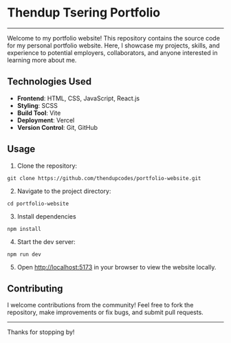 # Thendup Tsering Portfolio

---

Welcome to my portfolio website! This repository contains the source code for my personal portfolio website. Here, I showcase my projects, skills, and experience to potential employers, collaborators, and anyone interested in learning more about me.

## Technologies Used

- **Frontend**: HTML, CSS, JavaScript, React.js
- **Styling**: SCSS
- **Build Tool**: Vite
- **Deployment**: Vercel
- **Version Control**: Git, GitHub

## Usage

1. Clone the repository:

```
git clone https://github.com/thendupcodes/portfolio-website.git
```

2. Navigate to the project directory:

```
cd portfolio-website
```

3. Install dependencies

```
npm install
```

4. Start the dev server:

```
npm run dev
```

5. Open [http://localhost:5173](http://localhost:5173) in your browser to view the website locally.

## Contributing

I welcome contributions from the community! Feel free to fork the repository, make improvements or fix bugs, and submit pull requests.

---

Thanks for stopping by!
